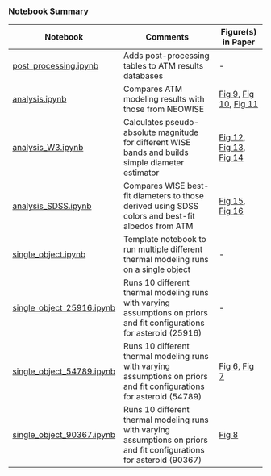 ### Notebook Summary
| Notebook | Comments | Figure(s) in Paper |
|---|---|---|
|[post_processing.ipynb](https://github.com/moeyensj/atm_notebooks/blob/master/paper1/analysis/post_processing.ipynb) | Adds post-processing tables to ATM results databases | - |
|[analysis.ipynb](https://github.com/moeyensj/atm_notebooks/blob/master/paper1/analysis/analysis.ipynb)| Compares ATM modeling results with those from NEOWISE | [Fig 9](https://github.com/moeyensj/atm_notebooks/blob/master/paper1/plots/chi2_num_obs_hists_all.png), [Fig 10](https://github.com/moeyensj/atm_notebooks/blob/master/paper1/plots/diameter_emissivity_albedo.png), [Fig 11](https://github.com/moeyensj/atm_notebooks/blob/master/paper1/plots/CCD_tracks.png)   |
|[analysis_W3.ipynb](https://github.com/moeyensj/atm_notebooks/blob/master/paper1/analysis/analysis_W3.ipynb) | Calculates pseudo-absolute magnitude for different WISE bands and builds simple diameter estimator | [Fig 12](https://github.com/moeyensj/atm_notebooks/blob/master/paper1/plots/M3_color_albedo.png), [Fig 13](https://github.com/moeyensj/atm_notebooks/blob/master/paper1/plots/W3_estimator.png), [Fig 14](https://github.com/moeyensj/atm_notebooks/blob/master/paper1/plots/W3_estimator_codes.png) | 
|[analysis_SDSS.ipynb](https://github.com/moeyensj/atm_notebooks/blob/master/paper1/analysis/analysis_SDSS.ipynb) | Compares WISE best-fit diameters to those derived using SDSS colors and best-fit albedos from ATM | [Fig 15](https://github.com/moeyensj/atm_notebooks/blob/master/paper1/plots/SDSS_diameter_albedo.png), [Fig 16](https://github.com/moeyensj/atm_notebooks/blob/master/paper1/plots/SDSS_metallic.png)|
|[single_object.ipynb](https://github.com/moeyensj/atm_notebooks/blob/master/paper1/analysis/single_object.ipynb) | Template notebook to run multiple different thermal modeling runs on a single object | - |
|[single_object_25916.ipynb](https://github.com/moeyensj/atm_notebooks/blob/master/paper1/analysis/single_object_25916.ipynb) | Runs 10 different thermal modeling runs with varying assumptions on priors and fit configurations for asteroid (25916) | - |
|[single_object_54789.ipynb](https://github.com/moeyensj/atm_notebooks/blob/master/paper1/analysis/single_object_54789.ipynb) | Runs 10 different thermal modeling runs with varying assumptions on priors and fit configurations for asteroid (54789) | [Fig 6](https://github.com/moeyensj/atm_notebooks/blob/master/paper1/plots/54789_run4b_NEATM_WISE_corner.png), [Fig 7](https://github.com/moeyensj/atm_notebooks/blob/master/paper1/plots/54789_run4a_NEATM_WISE_corner.png) |
|[single_object_90367.ipynb](https://github.com/moeyensj/atm_notebooks/blob/master/paper1/analysis/single_object_90367.ipynb) | Runs 10 different thermal modeling runs with varying assumptions on priors and fit configurations for asteroid (90367) | [Fig 8](https://github.com/moeyensj/atm_notebooks/blob/master/paper1/plots/SEDs_90367.png) |
